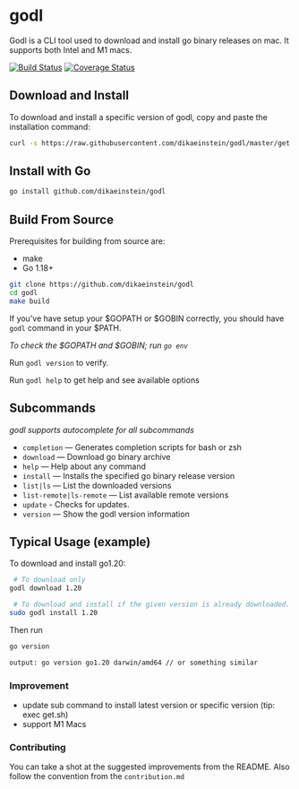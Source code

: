 # godl

Godl is a CLI tool used to download and install go binary releases on mac. It supports both Intel and M1 macs.

[![Build Status](https://github.com/dikaeinstein/godl/actions/workflows/ci-cd.yml/badge.svg?branch=master)](https://github.com/dikaeinstein/godl/actions)
[![Coverage Status](https://coveralls.io/repos/github/dikaeinstein/godl/badge.svg?branch=master)](https://coveralls.io/github/dikaeinstein/godl?branch=master)

## Download and Install

To download and install a specific version of godl, copy and paste the installation command:

```bash
curl -s https://raw.githubusercontent.com/dikaeinstein/godl/master/get.sh | sh -s -- v0.18.0
```

## Install with Go

```bash
go install github.com/dikaeinstein/godl
```

## Build From Source

Prerequisites for building from source are:

- make
- Go 1.18+

```bash
git clone https://github.com/dikaeinstein/godl
cd godl
make build
```

If you've have setup your $GOPATH or $GOBIN correctly, you should have `godl` command in your $PATH.

*To check the $GOPATH and $GOBIN; run `go env`*

Run `godl version` to verify.

Run `godl help` to get help and see available options

## Subcommands

*godl supports autocomplete for all subcommands*

- `completion` — Generates completion scripts for bash or zsh
- `download` — Download go binary archive
- `help` — Help about any command
- `install` — Installs the specified go binary release version
- `list|ls` — List the downloaded versions
- `list-remote|ls-remote` — List available remote versions
- `update` - Checks for updates.
- `version` — Show the godl version information

## Typical Usage (example)

To download and install go1.20:

```bash
 # To download only
godl download 1.20

 # To download and install if the given version is already downloaded.
sudo godl install 1.20

```

Then run

```bash
go version
```

```bash
output: go version go1.20 darwin/amd64 // or something similar
```

### Improvement

- update sub command to install latest version or specific version (tip: exec get.sh)
- support M1 Macs

### Contributing

You can take a shot at the suggested improvements from the README. Also follow the convention from the `contribution.md`

